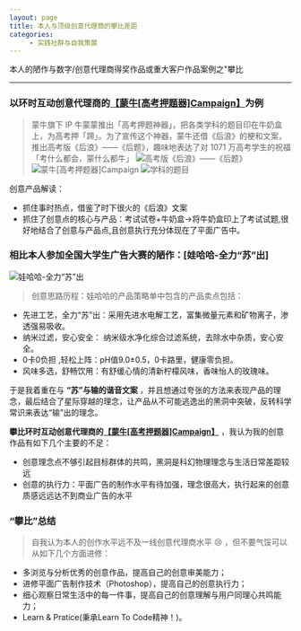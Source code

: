 ```yaml
---
layout: page
title: 本人与顶级创意代理商的攀比差距
categories:
     - 实践社群与自我策展
---
```



本人的陋作与数字/创意代理商得奖作品或重大客户作品案例之"攀比

---

### 以环时互动创意代理商的[【蒙牛[高考押题器]Campaign】](https://socialbeta.com/c/3036)为例
> 蒙牛旗下 IP 牛蒙蒙推出「高考押题神器」，把各类学科的题目印在牛奶盒上，为高考押「蹄」。为了宣传这个神器，蒙牛还借《后浪》的梗和文案，推出高考版《后浪》——《后题》，趣味地表达了对 1071 万高考学生的祝福「考什么都会，蒙什么都牛」
![高考版《后浪》——《后题》](https://socialbeta.oss-cn-hangzhou.aliyuncs.com/upload/24325-1593403030.jpg "高考版《后浪》——《后题》")
![蒙牛[高考押题器]Campaign](https://socialbeta.oss-cn-hangzhou.aliyuncs.com/upload/24325-1593403039.jpg "蒙牛[高考押题器]Campaign")
![学科的题目](https://socialbeta.oss-cn-hangzhou.aliyuncs.com/upload/24325-1593403047.jpg "学科的题目")

创意产品解读：
* 抓住事时热点，借鉴了时下很火的《后浪》文案
* 抓住了创意点的核心与产品：考试试卷+牛奶盒→将牛奶盒印上了考试试题,很好地结合了创意与产品点,且创意执行充分体现在了平面广告中。


### 相比本人参加全国大学生广告大赛的陋作：[娃哈哈-全力“苏”出]
![娃哈哈-全力“苏”出](https://images.gitee.com/uploads/images/2021/0423/233414_decd31b9_4864777.png "娃哈哈2.png")
>创意思路历程：娃哈哈的产品策略单中包含的产品卖点包括：
* 先进工艺，全力“苏”出：采用先进水电解工艺，富集微量元素和矿物离子，渗透强易吸收。
* 纳米过滤，安心安全： 纳米级水净化综合过滤系统，去除水中杂质，安心安全。
* 0卡0负担 ,轻松上阵：pH值9.0±0.5，0卡路里，健康零负担。
* 风味多选，舒畅饮用：有舒缓心情的清新柠檬风味，香味怡人的玫瑰味。
  
于是我着重在与 **“苏”与输的谐音文案** ，并且想通过夸张的方法来表现产品的理念，最后结合了星际穿越的理念，让产品从不可能逃逸出的黑洞中突破，反转科学常识来表达“输”出的理念。  

 **攀比环时互动创意代理商的[【蒙牛[高考押题器]Campaign】](https://socialbeta.com/c/3036)** ，我认为我的创意作品有如下几个主要的不足：
* 创意理念点不够引起目标群体的共鸣，黑洞是科幻物理理念与生活日常差距较远
* 创意的执行力：平面广告的制作水平有待加强，理念很高大，执行起来的创意质感远远达不到商业广告的水平

### “攀比”总结
> 自我认为本人的创作水平远不及一线创意代理商水平 :cry: ，但不要气馁可以从如下几个方面进修：
* 多浏览与分析优秀的创意作品，提高自己的创意审美能力；
* 进修平面广告制作技术（Photoshop），提高自己的创意执行力；
* 细心观察日常生活中的每一件事，提高自己的创意理解与用户同理心共鸣能力；
* Learn & Pratice(秉承Learn To Code精神！)。